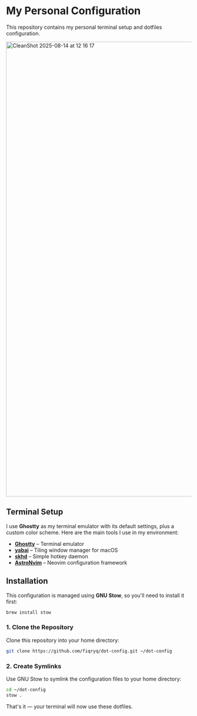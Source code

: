 # My Personal Configuration

This repository contains my personal terminal setup and dotfiles configuration.

<img width="1972" height="1236" alt="CleanShot 2025-08-14 at 12 16 17" src="https://github.com/user-attachments/assets/27d3462b-2797-4ae8-8232-d2240867b18c" />


## Terminal Setup

I use **Ghostty** as my terminal emulator with its default settings, plus a custom color scheme.
Here are the main tools I use in my environment:

- **[Ghostty](https://ghostty.org/)** – Terminal emulator
- **[yabai](https://github.com/koekeishiya/yabai)** – Tiling window manager for macOS
- **[skhd](https://github.com/koekeishiya/skhd)** – Simple hotkey daemon
- **[AstroNvim](https://github.com/AstroNvim/AstroNvim)** – Neovim configuration framework

## Installation

This configuration is managed using **GNU Stow**, so you'll need to install it first:

```bash
brew install stow
```

### 1. Clone the Repository

Clone this repository into your home directory:

```bash
git clone https://github.com/fiqryq/dot-config.git ~/dot-config
```

### 2. Create Symlinks

Use GNU Stow to symlink the configuration files to your home directory:

```bash
cd ~/dot-config
stow .
```

That's it — your terminal will now use these dotfiles.
